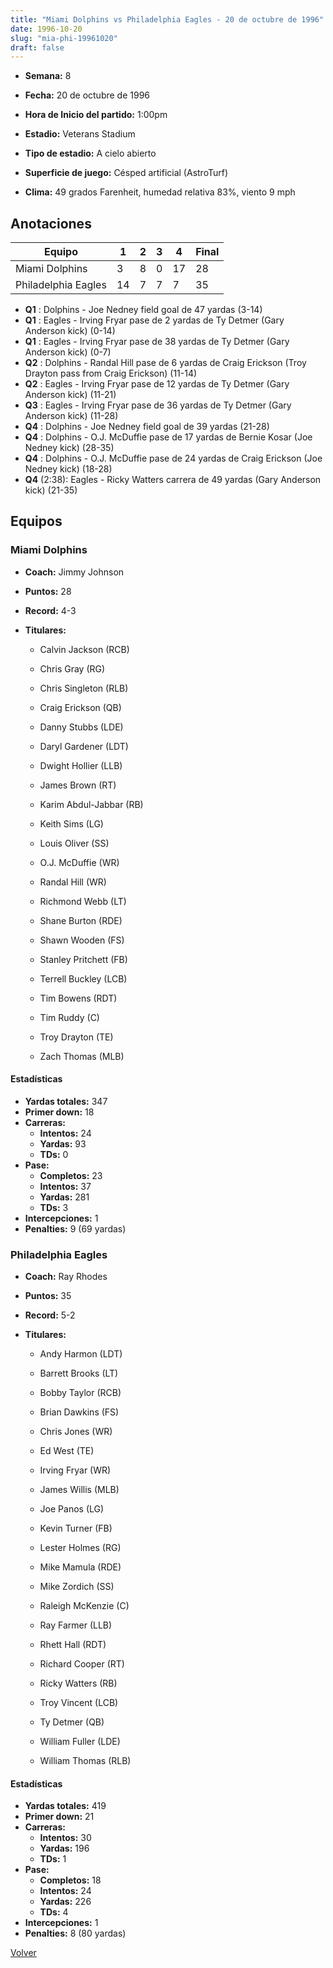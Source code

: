```yaml
---
title: "Miami Dolphins vs Philadelphia Eagles - 20 de octubre de 1996"
date: 1996-10-20
slug: "mia-phi-19961020"
draft: false
---
```


* **Semana:** 8
* **Fecha:** 20 de octubre de 1996

* **Hora de Inicio del partido:** 1:00pm
* **Estadio:** Veterans Stadium
* **Tipo de estadio:** A cielo abierto
* **Superficie de juego:** Césped artificial (AstroTurf)
* **Clima:** 49 grados Farenheit, humedad relativa 83%, viento 9 mph





## Anotaciones
| Equipo | 1 | 2 | 3 | 4 | Final |
|--------|---|---|---|---|-------|
| Miami Dolphins  | 3 | 8 | 0 | 17  | 28 |
| Philadelphia Eagles  | 14 | 7 | 7 | 7  | 35 |
* **Q1** : Dolphins - Joe Nedney field goal de 47 yardas (3-14)
* **Q1** : Eagles - Irving Fryar pase de 2 yardas de Ty Detmer (Gary Anderson kick) (0-14)
* **Q1** : Eagles - Irving Fryar pase de 38 yardas de Ty Detmer (Gary Anderson kick) (0-7)
* **Q2** : Dolphins - Randal Hill pase de 6 yardas de Craig Erickson (Troy Drayton pass from Craig Erickson) (11-14)
* **Q2** : Eagles - Irving Fryar pase de 12 yardas de Ty Detmer (Gary Anderson kick) (11-21)
* **Q3** : Eagles - Irving Fryar pase de 36 yardas de Ty Detmer (Gary Anderson kick) (11-28)
* **Q4** : Dolphins - Joe Nedney field goal de 39 yardas (21-28)
* **Q4** : Dolphins - O.J. McDuffie pase de 17 yardas de Bernie Kosar (Joe Nedney kick) (28-35)
* **Q4** : Dolphins - O.J. McDuffie pase de 24 yardas de Craig Erickson (Joe Nedney kick) (18-28)
* **Q4** (2:38): Eagles - Ricky Watters carrera de 49 yardas (Gary Anderson kick) (21-35)


## Equipos


### Miami Dolphins
* **Coach:** Jimmy Johnson
* **Puntos:** 28
* **Record:** 4-3
* **Titulares:** 

  * Calvin Jackson (RCB) 

  * Chris Gray (RG) 

  * Chris Singleton (RLB) 

  * Craig Erickson (QB) 

  * Danny Stubbs (LDE) 

  * Daryl Gardener (LDT) 

  * Dwight Hollier (LLB) 

  * James Brown (RT) 

  * Karim Abdul-Jabbar (RB) 

  * Keith Sims (LG) 

  * Louis Oliver (SS) 

  * O.J. McDuffie (WR) 

  * Randal Hill (WR) 

  * Richmond Webb (LT) 

  * Shane Burton (RDE) 

  * Shawn Wooden (FS) 

  * Stanley Pritchett (FB) 

  * Terrell Buckley (LCB) 

  * Tim Bowens (RDT) 

  * Tim Ruddy (C) 

  * Troy Drayton (TE) 

  * Zach Thomas (MLB) 

#### Estadísticas
* **Yardas totales:** 347
* **Primer down:** 18
* **Carreras:**
  * **Intentos:** 24
  * **Yardas:** 93
  * **TDs:** 0
* **Pase:**
  * **Completos:** 23
  * **Intentos:** 37
  * **Yardas:** 281
  * **TDs:** 3
* **Intercepciones:** 1
* **Penalties:** 9 (69 yardas)

### Philadelphia Eagles
* **Coach:** Ray Rhodes
* **Puntos:** 35
* **Record:** 5-2
* **Titulares:** 

  * Andy Harmon (LDT) 

  * Barrett Brooks (LT) 

  * Bobby Taylor (RCB) 

  * Brian Dawkins (FS) 

  * Chris Jones (WR) 

  * Ed West (TE) 

  * Irving Fryar (WR) 

  * James Willis (MLB) 

  * Joe Panos (LG) 

  * Kevin Turner (FB) 

  * Lester Holmes (RG) 

  * Mike Mamula (RDE) 

  * Mike Zordich (SS) 

  * Raleigh McKenzie (C) 

  * Ray Farmer (LLB) 

  * Rhett Hall (RDT) 

  * Richard Cooper (RT) 

  * Ricky Watters (RB) 

  * Troy Vincent (LCB) 

  * Ty Detmer (QB) 

  * William Fuller (LDE) 

  * William Thomas (RLB) 

#### Estadísticas
* **Yardas totales:** 419
* **Primer down:** 21
* **Carreras:**
  * **Intentos:** 30
  * **Yardas:** 196
  * **TDs:** 1
* **Pase:**
  * **Completos:** 18
  * **Intentos:** 24
  * **Yardas:** 226
  * **TDs:** 4
* **Intercepciones:** 1
* **Penalties:** 8 (80 yardas)


[Volver](/historia/1996)
